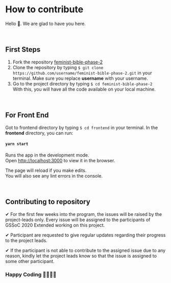 # How to contribute
Hello 👋. We are glad to have you here. 

<br />

## First Steps
1. Fork the repository [feminist-bible-phase-2](https://github.com/girlscript/feminist-bible-phase-2)
2. Clone the repository by typing `$ git clone https://github.com/username/feminist-bible-phase-2.git` in your terminal. Make sure you replace __username__ with your username.
3. Go to the project directory by typing `$ cd feminist-bible-phase-2` <br />
With this, you will have all the code available on your local machine. 

<br />

## For Front End
Got to frontend directory by typing `$ cd frontend` in your terminal.
In the <b>frontend</b> directory, you can run:

#### `yarn start`

Runs the app in the development mode.<br />
Open [http://localhost:3000](http://localhost:3000) to view it in the browser.

The page will reload if you make edits.<br />
You will also see any lint errors in the console.

<br />

## Contributing to repository

✔ For the first few weeks into the program, the issues will be raised by the project-leads only. Every issue will be assigned to the participants of GSSoC 2020 Extended working on this project. 

✔ Participant are requested to give regular updates regarding their progress to the project leads.

✔ If the participant is not able to contribute to the assigned issue due to any reason, kindly let the project leads know so that the issue is assigned to some other participant. 

### Happy Coding 👩‍💻👩‍💻